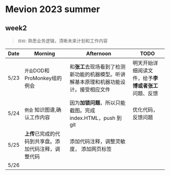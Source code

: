 # Mevion 2023 summer

## week2 

> `目标`: 熟悉业务逻辑，清晰未来计划和工作内容

| Date | Morning | Afternoon | TODO |
| ---- | ----    | ----    | ---- | 
| 5/23 | `开会`DOD和ProMonkey组的例会 | 和**张工**去现场看到了检测新功能的机器模型。听讲解基本原理和机器功能设计。接受相应文件|明天开始详细阅读文件，给予**李博或者张工**问题、反馈 | 
|5/24| `例会` 知识图谱,确认工作内容|因为**加锁问题**，所以只能截图。完成index.HTML，push 到git       |   优化代码，反馈问题        |
|5/25 | **上传**已完成的代码到共享盘。添加代码注释，调整代码|  添加代码注释，调整灵敏度， 添加网页标签  |     |
|5/26|